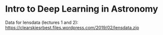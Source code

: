 # Intro to Deep Learning in Astronomy

Data for lensdata (lectures 1 and 2): https://clearskiesrbest.files.wordpress.com/2019/02/lensdata.zip